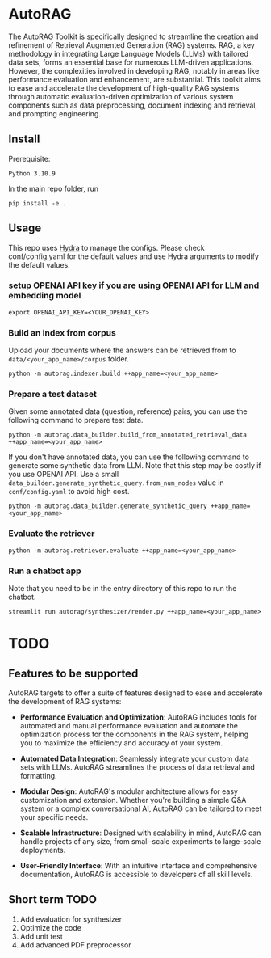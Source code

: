 # AutoRAG

The AutoRAG Toolkit is specifically designed to streamline the creation and refinement of Retrieval Augmented Generation (RAG) systems. RAG, a key methodology in integrating Large Language Models (LLMs) with tailored data sets, forms an essential base for numerous LLM-driven applications. However, the complexities involved in developing RAG, notably in areas like performance evaluation and enhancement, are substantial. 
This toolkit aims to ease and accelerate the development of high-quality RAG systems through automatic evaluation-driven optimization of various system components such as data preprocessing, document indexing and retrieval, and prompting engineering.

## Install
Prerequisite:
```
Python 3.10.9
```

In the main repo folder, run
```
pip install -e .
```

## Usage
This repo uses [Hydra](https://hydra.cc/docs/intro/) to manage the configs. Please check conf/config.yaml for the default values and use Hydra arguments to modify the default values. 

### setup OPENAI API key if you are using OPENAI API for LLM and embedding model
```
export OPENAI_API_KEY=<YOUR_OPENAI_KEY>
```

### Build an index from corpus
Upload your documents where the answers can be retrieved from to `data/<your_app_name>/corpus` folder.  
```
python -m autorag.indexer.build ++app_name=<your_app_name>
```
### Prepare a test dataset
Given some annotated data (question, reference) pairs, you can use the following command to prepare test data.
```
python -m autorag.data_builder.build_from_annotated_retrieval_data ++app_name=<your_app_name> 
```
If you don't have annotated data, you can use the following command to generate some synthetic data from LLM. Note that this step may be costly if you use OPENAI API. Use a small `data_builder.generate_synthetic_query.from_num_nodes` value in `conf/config.yaml` to avoid high cost.
```
python -m autorag.data_builder.generate_synthetic_query ++app_name=<your_app_name>
```

### Evaluate the retriever
```
python -m autorag.retriever.evaluate ++app_name=<your_app_name>
```
### Run a chatbot app
Note that you need to be in the entry directory of this repo to run the chatbot. 
```
streamlit run autorag/synthesizer/render.py ++app_name=<your_app_name>
```

# TODO
## Features to be supported
AutoRAG targets to offer a suite of features designed to ease and accelerate the development of RAG systems:

- **Performance Evaluation and Optimization**: AutoRAG includes tools for automated and manual performance evaluation and automate the optimization process for the components in the RAG system, helping you to maximize the efficiency and accuracy of your system.

- **Automated Data Integration**: Seamlessly integrate your custom data sets with LLMs. AutoRAG streamlines the process of data retrieval and formatting.

- **Modular Design**: AutoRAG's modular architecture allows for easy customization and extension. Whether you're building a simple Q&A system or a complex conversational AI, AutoRAG can be tailored to meet your specific needs.

- **Scalable Infrastructure**: Designed with scalability in mind, AutoRAG can handle projects of any size, from small-scale experiments to large-scale deployments.

- **User-Friendly Interface**: With an intuitive interface and comprehensive documentation, AutoRAG is accessible to developers of all skill levels.


## Short term TODO
1. Add evaluation for synthesizer
2. Optimize the code
3. Add unit test
4. Add advanced PDF preprocessor

